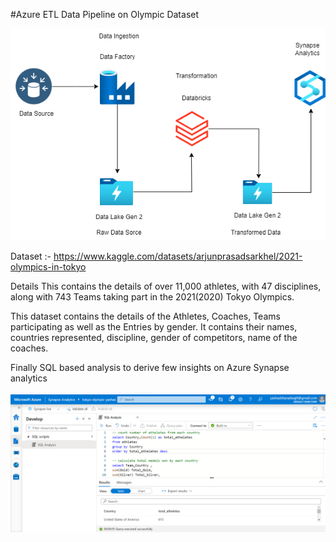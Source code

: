 
#Azure ETL Data Pipeline on Olympic Dataset 

![Architecture](./tokyo-olympic-azure.drawio.png) 

Dataset :- https://www.kaggle.com/datasets/arjunprasadsarkhel/2021-olympics-in-tokyo  

Details
This contains the details of over 11,000 athletes, with 47 disciplines, along with 743 Teams taking part in the 2021(2020) Tokyo Olympics.

This dataset contains the details of the Athletes, Coaches, Teams participating as well as the Entries by gender. It contains their names, countries represented, discipline, gender of competitors, name of the coaches. 


Finally SQL based analysis to derive few insights on Azure Synapse analytics 

![Architecture](./synapse-analytics.PNG) 


